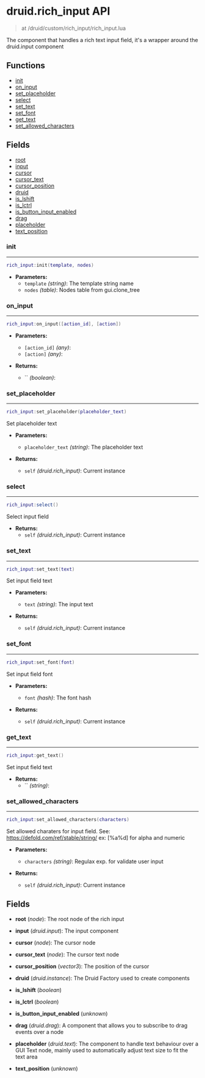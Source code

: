 # druid.rich_input API

> at /druid/custom/rich_input/rich_input.lua

The component that handles a rich text input field, it's a wrapper around the druid.input component


## Functions
- [init](#init)
- [on_input](#on_input)
- [set_placeholder](#set_placeholder)
- [select](#select)
- [set_text](#set_text)
- [set_font](#set_font)
- [get_text](#get_text)
- [set_allowed_characters](#set_allowed_characters)


## Fields
- [root](#root)
- [input](#input)
- [cursor](#cursor)
- [cursor_text](#cursor_text)
- [cursor_position](#cursor_position)
- [druid](#druid)
- [is_lshift](#is_lshift)
- [is_lctrl](#is_lctrl)
- [is_button_input_enabled](#is_button_input_enabled)
- [drag](#drag)
- [placeholder](#placeholder)
- [text_position](#text_position)



### init

---
```lua
rich_input:init(template, nodes)
```

- **Parameters:**
	- `template` *(string)*: The template string name
	- `nodes` *(table)*: Nodes table from gui.clone_tree

### on_input

---
```lua
rich_input:on_input([action_id], [action])
```

- **Parameters:**
	- `[action_id]` *(any)*:
	- `[action]` *(any)*:

- **Returns:**
	- `` *(boolean)*:

### set_placeholder

---
```lua
rich_input:set_placeholder(placeholder_text)
```

Set placeholder text

- **Parameters:**
	- `placeholder_text` *(string)*: The placeholder text

- **Returns:**
	- `self` *(druid.rich_input)*: Current instance

### select

---
```lua
rich_input:select()
```

Select input field

- **Returns:**
	- `self` *(druid.rich_input)*: Current instance

### set_text

---
```lua
rich_input:set_text(text)
```

Set input field text

- **Parameters:**
	- `text` *(string)*: The input text

- **Returns:**
	- `self` *(druid.rich_input)*: Current instance

### set_font

---
```lua
rich_input:set_font(font)
```

Set input field font

- **Parameters:**
	- `font` *(hash)*: The font hash

- **Returns:**
	- `self` *(druid.rich_input)*: Current instance

### get_text

---
```lua
rich_input:get_text()
```

Set input field text

- **Returns:**
	- `` *(string)*:

### set_allowed_characters

---
```lua
rich_input:set_allowed_characters(characters)
```

Set allowed charaters for input field.
 See: https://defold.com/ref/stable/string/
 ex: [%a%d] for alpha and numeric

- **Parameters:**
	- `characters` *(string)*: Regulax exp. for validate user input

- **Returns:**
	- `self` *(druid.rich_input)*: Current instance


## Fields
<a name="root"></a>
- **root** (_node_): The root node of the rich input

<a name="input"></a>
- **input** (_druid.input_): The input component

<a name="cursor"></a>
- **cursor** (_node_): The cursor node

<a name="cursor_text"></a>
- **cursor_text** (_node_): The cursor text node

<a name="cursor_position"></a>
- **cursor_position** (_vector3_): The position of the cursor

<a name="druid"></a>
- **druid** (_druid.instance_): The Druid Factory used to create components

<a name="is_lshift"></a>
- **is_lshift** (_boolean_)

<a name="is_lctrl"></a>
- **is_lctrl** (_boolean_)

<a name="is_button_input_enabled"></a>
- **is_button_input_enabled** (_unknown_)

<a name="drag"></a>
- **drag** (_druid.drag_): A component that allows you to subscribe to drag events over a node

<a name="placeholder"></a>
- **placeholder** (_druid.text_): The component to handle text behaviour over a GUI Text node, mainly used to automatically adjust text size to fit the text area

<a name="text_position"></a>
- **text_position** (_unknown_)

